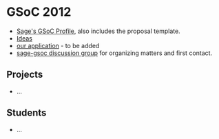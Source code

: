 

# GSoC 2012

* <a class="http" href="http://www.google-melange.com/gsoc/org/google/gsoc2012/sage">Sage's GSoC Profile</a>, also includes the proposal template. 
* <a class="https" href="https://docs.google.com/document/pub?id=1v91UmkDvgEInzPFT_g0osid5g69oKKmyx0NclwcyqI4">Ideas</a> 
* <a href="/GSoC/2012/application">our application</a> - to be added 
* <a class="https" href="https://groups.google.com/forum/?hl=en&amp;fromgroups#!forum/sage-gsoc">sage-gsoc discussion group</a> for organizing matters and first contact. 

## Projects

* ... 


## Students

* ... 
